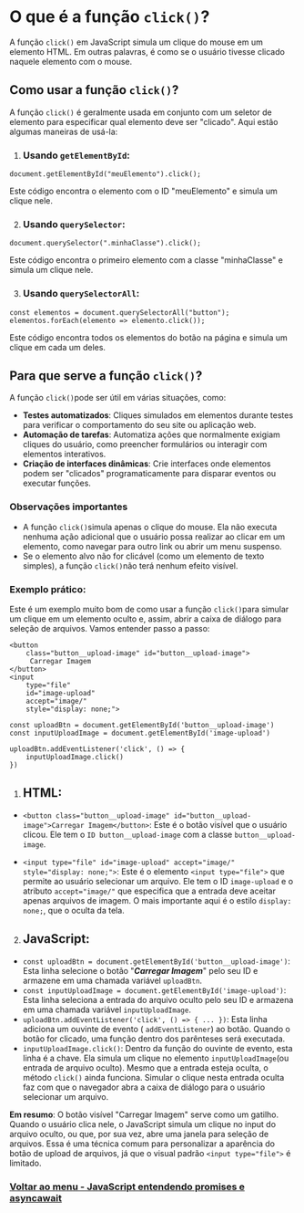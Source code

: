# O que é a função `click()`?

A função `click()` em JavaScript simula um clique do mouse em um elemento HTML. Em outras palavras, é como se o usuário tivesse clicado naquele elemento com o mouse.

## Como usar a função `click()`?

A função `click()` é geralmente usada em conjunto com um seletor de elemento para especificar qual elemento deve ser "clicado". Aqui estão algumas maneiras de usá-la:

1. ### Usando `getElementById`:

```
document.getElementById("meuElemento").click();
```

Este código encontra o elemento com o ID "meuElemento" e simula um clique nele.

2. ### Usando `querySelector`:

```
document.querySelector(".minhaClasse").click();
```

Este código encontra o primeiro elemento com a classe "minhaClasse" e simula um clique nele.

3. ### Usando `querySelectorAll`:

```
const elementos = document.querySelectorAll("button");
elementos.forEach(elemento => elemento.click());
```

Este código encontra todos os elementos do botão na página e simula um clique em cada um deles.

## Para que serve a função `click()`?

A função `click()`pode ser útil em várias situações, como:

- **Testes automatizados**: Cliques simulados em elementos durante testes para verificar o comportamento do seu site ou aplicação web.
- **Automação de tarefas**: Automatiza ações que normalmente exigiam cliques do usuário, como preencher formulários ou interagir com elementos interativos.
- **Criação de interfaces dinâmicas**: Crie interfaces onde elementos podem ser "clicados" programaticamente para disparar eventos ou executar funções.

### Observações importantes

- A função `click()`simula apenas o clique do mouse. Ela não executa nenhuma ação adicional que o usuário possa realizar ao clicar em um elemento, como navegar para outro link ou abrir um menu suspenso.
- Se o elemento alvo não for clicável (como um elemento de texto simples), a função `click()`não terá nenhum efeito visível.

### Exemplo prático:

Este é um exemplo muito bom de como usar a função `click()`para simular um clique em um elemento oculto e, assim, abrir a caixa de diálogo para seleção de arquivos. Vamos entender passo a passo:

```
<button 
    class="button__upload-image" id="button__upload-image">
     Carregar Imagem
</button>
<input 
    type="file" 
    id="image-upload" 
    accept="image/" 
    style="display: none;">
```
```
const uploadBtn = document.getElementById('button__upload-image')
const inputUploadImage = document.getElementById('image-upload')

uploadBtn.addEventListener('click', () => {
    inputUploadImage.click()
})
```

1. ## HTML:

- `<button class="button__upload-image" id="button__upload-image">Carregar Imagem</button>`: Este é o botão visível que o usuário clicou. Ele tem o `ID button__upload-image` com a classe `button__upload-image`.

- `<input type="file" id="image-upload" accept="image/" style="display: none;">`: Este é o elemento `<input type="file">` que permite ao usuário selecionar um arquivo. Ele tem o ID `image-upload` e o atributo `accept="image/"` que especifica que a entrada deve aceitar apenas arquivos de imagem. O mais importante aqui é o estilo `display: none;`, que o oculta da tela.

2. ## JavaScript:

- `const uploadBtn = document.getElementById('button__upload-image')`: Esta linha selecione o botão "***Carregar Imagem***" pelo seu ID e armazene em uma chamada variável `uploadBtn`.
- `const inputUploadImage = document.getElementById('image-upload')`: Esta linha seleciona a entrada do arquivo oculto pelo seu ID e armazena em uma chamada variável `inputUploadImage`.
- `uploadBtn.addEventListener('click', () => { ... })`: Esta linha adiciona um ouvinte de evento ( `addEventListener`) ao botão. Quando o botão for clicado, uma função dentro dos parênteses será executada.
- `inputUploadImage.click()`: Dentro da função do ouvinte de evento, esta linha é a chave. Ela simula um clique no elemento `inputUploadImage`(ou entrada de arquivo oculto). Mesmo que a entrada esteja oculta, o método `click()` ainda funciona. Simular o clique nesta entrada oculta faz com que o navegador abra a caixa de diálogo para o usuário selecionar um arquivo.

**Em resumo**: O botão visível "Carregar Imagem" serve como um gatilho. Quando o usuário clica nele, o JavaScript simula um clique no input do arquivo oculto, ou que, por sua vez, abre uma janela para seleção de arquivos. Essa é uma técnica comum para personalizar a aparência do botão de upload de arquivos, já que o visual padrão `<input type="file">` é limitado.

### [Voltar ao menu - JavaScript entendendo promises e asyncawait](../menu.md)